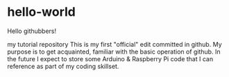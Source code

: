 # hello-world

Hello githubbers!

my tutorial repository
This is my first "official" edit committed in github.
My purpose is to get acquainted, familiar with the basic operation of github.
In the future I expect to store some Arduino & Raspberry Pi code that I can reference
as part of my coding skillset.
